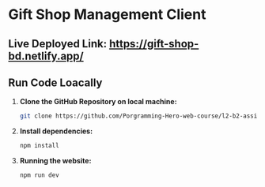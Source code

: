 # Gift Shop Management Client

## Live Deployed Link: https://gift-shop-bd.netlify.app/

## Run Code Loacally

1. **Clone the GitHub Repository on local machine:**
    
    ```sh
    git clone https://github.com/Porgramming-Hero-web-course/l2-b2-assignment-6-fronten-asif-kabir-emon.git
    ```

2. **Install dependencies:**

    ```sh
    npm install
    ```

3. **Running the website:**
    ```sh
    npm run dev
    ```
